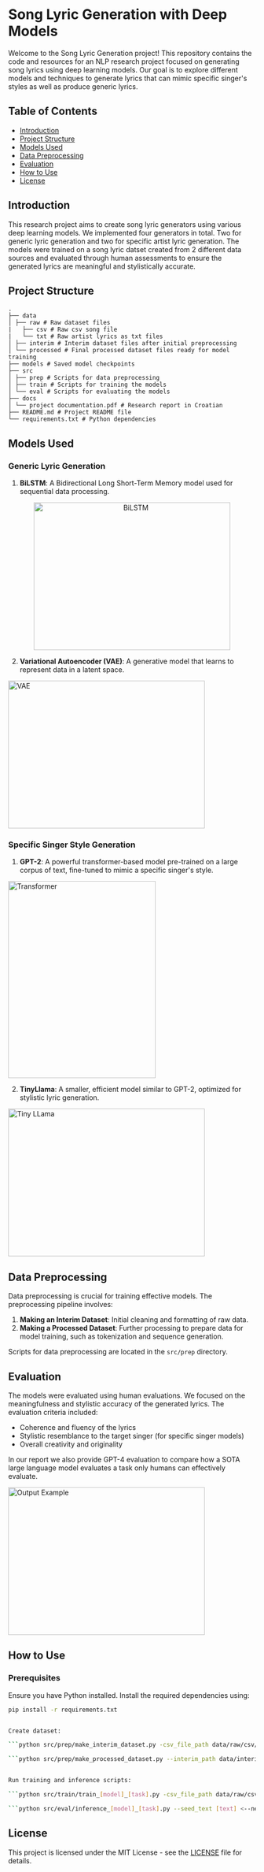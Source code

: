 # Song Lyric Generation with Deep Models

Welcome to the Song Lyric Generation project! This repository contains the code and resources for an NLP research project focused on generating song lyrics using deep learning models. Our goal is to explore different models and techniques to generate lyrics that can mimic specific singer's styles as well as produce generic lyrics.

## Table of Contents
- [Introduction](#introduction)
- [Project Structure](#project-structure)
- [Models Used](#models-used)
- [Data Preprocessing](#data-preprocessing)
- [Evaluation](#evaluation)
- [How to Use](#how-to-use)
- [License](#license)

## Introduction

This research project aims to create song lyric generators using various deep learning models. We implemented four generators in total. Two for generic lyric generation and two for specific artist lyric generation.
The models were trained on a song lyric datset created from 2 different data sources and evaluated through human assessments to ensure the generated lyrics are meaningful and stylistically accurate.

## Project Structure
```
.
├── data
│ ├── raw # Raw dataset files
|   ├── csv # Raw csv song file
|   └── txt # Raw artist lyrics as txt files
│ ├── interim # Interim dataset files after initial preprocessing
│ └── processed # Final processed dataset files ready for model training
├── models # Saved model checkpoints
├── src
│ ├── prep # Scripts for data preprocessing
│ ├── train # Scripts for training the models
│ └── eval # Scripts for evaluating the models
├── docs
│ └── project documentation.pdf # Research report in Croatian
├── README.md # Project README file
└── requirements.txt # Python dependencies
```

## Models Used

### Generic Lyric Generation
1. **BiLSTM**: A Bidirectional Long Short-Term Memory model used for sequential data processing.

<div align="center">
<img src="bilstm.png" alt="BiLSTM" width="400" height="300">
</div>

2. **Variational Autoencoder (VAE)**: A generative model that learns to represent data in a latent space.

<img src="vae.jpg" alt="VAE" width="400" height="300">

### Specific Singer Style Generation
1. **GPT-2**: A powerful transformer-based model pre-trained on a large corpus of text, fine-tuned to mimic a specific singer's style.

<img src="transformer.png" alt="Transformer" width="300" height="400">

2. **TinyLlama**: A smaller, efficient model similar to GPT-2, optimized for stylistic lyric generation.

<img src="tinyllama.png" alt="Tiny LLama" width="400" height="300">

## Data Preprocessing

Data preprocessing is crucial for training effective models. The preprocessing pipeline involves:
1. **Making an Interim Dataset**: Initial cleaning and formatting of raw data.
2. **Making a Processed Dataset**: Further processing to prepare data for model training, such as tokenization and sequence generation.

Scripts for data preprocessing are located in the `src/prep` directory.

## Evaluation

The models were evaluated using human evaluations. We focused on the meaningfulness and stylistic accuracy of the generated lyrics. The evaluation criteria included:
- Coherence and fluency of the lyrics
- Stylistic resemblance to the target singer (for specific singer models)
- Overall creativity and originality

In our report we also provide GPT-4 evaluation to compare how a SOTA large language model evaluates a task only humans can effectively evaluate.

<img src="output.png" alt="Output Example" width="400" height="300">

## How to Use

### Prerequisites

Ensure you have Python installed. Install the required dependencies using:

```bash
pip install -r requirements.txt


Create dataset:

```python src/prep/make_interim_dataset.py -csv_file_path data/raw/csv/lyrics-data.csv -txt_dir_path data/raw/txt```

```python src/prep/make_processed_dataset.py --interim_path data/interim/merged_data.csv```


Run training and inference scripts:

```python src/train/train_[model]_[task].py -csv_file_path data/raw/csv/lyrics-data.csv -txt_dir_path data/raw/txt```

```python src/eval/inference_[model]_[task].py --seed_text [text] <--next_words [number of words to generate]>```
```

## License

This project is licensed under the MIT License - see the [LICENSE](LICENSE) file for details.
